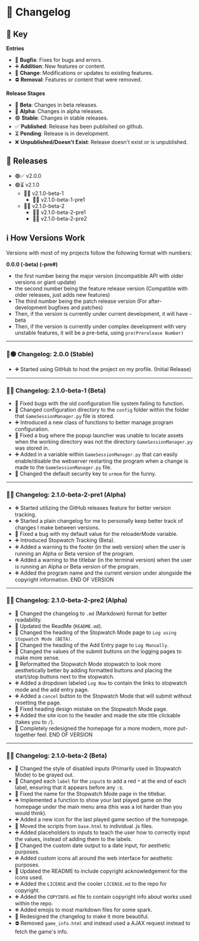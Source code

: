 # 📜 Changelog

## 🔑 Key
**Entries**
- 🐛 **Bugfix**: Fixes for bugs and errors.  
- ➕ **Addition**: New features or content.  
- 🔄 **Change**: Modifications or updates to existing features.  
- ⛔ **Removal**: Features or content that were removed.  

**Release Stages**
- 🔵 **Beta**: Changes in beta releases.  
- 🔴 **Alpha**: Changes in alpha releases.  
- 🟢 **Stable**: Changes in stable releases.
- ✅ **Published**: Release has been published on github.
- ⏳ **Pending**: Release is in development.
- ❌ **Unpublished/Doesn't Exist**: Release doesn't exist or is unpublished.

## 📂 Releases

* 🟢✅ v2.0.0
* 🟢⏳ v2.1.0
    * 🔵✅ v2.1.0-beta-1
        * 🔴❌ v2.1.0-beta-1-pre1
    * 🔵✅ v2.1.0-beta-2
        * 🔴✅ v2.1.0-beta-2-pre1
        * 🔴✅ v2.1.0-beta-2-pre2

## ℹ️ How Versions Work
Versions with most of my projects follow the following format with numbers:

**0.0.0 (-beta) (-pre#)**
* the first number being the major version (incompatible API with older versions or giant update)
* the second number being the feature release version (Compatible with older releases, just adds new features)
* The third number being the patch release version (For after-development bugfixes and patches)
* Then, if the version is currently under current development, it will have -beta
* Then, if the version is currently under complex development with very unstable features, it will be a pre-beta, using `pre(Prerelease Number)`

---

### 📜🟢 Changelog: 2.0.0 (Stable)
* ➕ Started using GitHub to host the project on my profile. (Initial Release)

---

### 📜🔵 Changelog: 2.1.0-beta-1 (Beta)
* 🐛 Fixed bugs with the old configuration file system failing to function.
* 🔄 Changed configuration directory to the `config` folder within the folder that `GameSessionManager.py` file is stored.
* ➕ Introduced a new class of functions to better manage program configuration.
* 🐛 Fixed a bug where the popup launcher was unable to locate assets when the working directory was not the directory `GameSessionManager.py` was stored in.
* ➕ Added in a variable within `GameSessionManager.py` that can easily enable/disable the webserver restarting the program when a change is made to the `GameSessionManager.py` file.
* 🔄 Changed the default security key to `urmom` for the funny.

---

### 📜🔴 Changelog: 2.1.0-beta-2-pre1 (Alpha)
* ➕ Started utilizing the GitHub releases feature for better version tracking.
* ➕ Started a plain changelog for me to personally keep better track of changes I make between versions.
* 🐛 Fixed a bug with my default value for the reloaderMode variable.
* ➕ Introduced Stopwatch Tracking (Beta).
* ➕ Added a warning to the footer (in the web version) when the user is running an Alpha or Beta version of the program.
* ➕ Added a warning to the titlebar (in the terminal version) when the user is running an Alpha or Beta version of the program.
* ➕ Added the program name and the current version under alongside the copyright information.
END OF VERSION

---

### 📜🔴 Changelog: 2.1.0-beta-2-pre2 (Alpha)
* 🔄 Changed the changelog to `.md` (Markdown) format for better readability.
* 🔄 Updated the ReadMe (`README.md`).
* 🔄 Changed the heading of the Stopwatch Mode page to `Log using Stopwatch Mode (BETA)`.
* 🔄 Changed the heading of the Add Entry page to `Log Manually`.
* 🔄 Changed the values of the submit buttons on the logging pages to make more sense.
* 🔄 Reformatted the Stopwatch Mode stopwatch to look more aesthetically better by adding formatted buttons and placing the start/stop buttons next to the stopwatch.
* ➕ Added a dropdown labeled `Log Now` to contain the links to stopwatch mode and the add entry page.
* ➕ Added a `cancel` button to the Stopwatch Mode that will submit without resetting the page.
* 🐛 Fixed heading design mistake on the Stopwatch Mode page.
* ➕ Added the site icon to the header and made the site title clickable (takes you to `/`).
* 🔄 Completely redesigned the homepage for a more modern, more put-together feel.
END OF VERSION

---

### 📜🔵 Changelog: 2.1.0-beta-2 (Beta)
* 🔄 Changed the style of disabled inputs (Primarily used in Stopwatch Mode) to be grayed out.
* 🔄 Changed each `label` for the `input`s to add a red `*` at the end of each label, ensuring that it appears before any `:`s.
* 🐛 Fixed the name for the Stopwatch Mode page in the titlebar.
* ➕ Implemented a function to show your last played game on the homepage under the main menu area (this was a lot harder than you would think).
* ➕ Added a new icon for the last played game section of the homepage.
* 🔄 Moved the scripts from `base.html` to individual .js files.
* ➕ Added placeholders to inputs to teach the user how to correctly input the values, instead of adding them to the labels.
* 🔄 Changed the custom date output to a date input, for aesthetic purposes.
* ➕ Added custom icons all around the web interface for aesthetic purposes.
* 🔄 Updated the README to include copyright acknowledgement for the icons used.
* ➕ Added the `LICENSE` and the cooler `LICENSE.md` to the repo for copyright.
* ➕ Added the `COPYINFO.md` file to contain copyright info about works used within the repo.
* ➕ Added emojis to most markdown files for some spark.
* 🔄 Redesigned the changelog to make it more beautiful.
* ⛔ Removed `game_info.html` and instead used a AJAX request instead to fetch the game's info.
